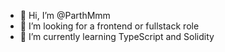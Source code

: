 - 👋 Hi, I’m @ParthMmm
- 👀 I’m looking for a frontend or fullstack role
- 🌱 I’m currently learning TypeScript and Solidity


<!-- [![Parth's GitHub stats](https://github-readme-stats.vercel.app/api?username=parthmmm)](https://github.com/anuraghazra/github-readme-stats) -->


<!---
ParthMmm/ParthMmm is a ✨ special ✨ repository because its `README.md` (this file) appears on your GitHub profile.
You can click the Preview link to take a look at your changes.
--->

